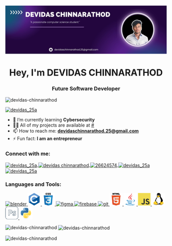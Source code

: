![logo](https://github.com/DEVIDAS-CHINNARATHOD/DEVIDAS-CHINNARATHOD/blob/3af2ecf99d54550c309ac00d53cbf81b9139351c/Logo%20photo.jpg)

<h1 align="center">Hey, I'm DEVIDAS CHINNARATHOD</h1>
<h3 align="center">Future Software Developer</h3>
<p align="left">
  <img src="https://komarev.com/ghpvc/?username=devidas-chinnarathod&label=Profile%20views&color=0e75b6&style=flat" alt="devidas-chinnarathod" />
</p>

<p align="left">
  <a href="https://twitter.com/devidas_25a" target="blank">
    <img src="https://img.shields.io/twitter/follow/devidas_25a?logo=twitter&style=for-the-badge" alt="devidas_25a" />
  </a>
</p>

- 🌱 I’m currently learning **Cybersecurity**
- 👨‍💻 All of my projects are available at [#](#)
- 📫 How to reach me: **devidaschinnarathod.25@gmail.com**
- ⚡ Fun fact: **I am an entrepreneur**

<h3 align="left">Connect with me:</h3>
<p align="left">
  <a href="https://twitter.com/devidas_25a" target="blank">
    <img align="center" src="https://raw.githubusercontent.com/rahuldkjain/github-profile-readme-generator/master/src/images/icons/Social/twitter.svg" alt="devidas_25a" height="30" width="40" />
  </a>
  <a href="https://www.linkedin.com/in/devidas-chinnarathod-0223a7321" target="blank">
    <img align="center" src="https://raw.githubusercontent.com/rahuldkjain/github-profile-readme-generator/master/src/images/icons/Social/linked-in-alt.svg" alt="devidas chinnarathod" height="30" width="40" />
  </a>
  <a href="https://stackoverflow.com/users/26624574" target="blank">
    <img align="center" src="https://raw.githubusercontent.com/rahuldkjain/github-profile-readme-generator/master/src/images/icons/Social/stack-overflow.svg" alt="26624574" height="30" width="40" />
  </a>
  <a href="https://instagram.com/devidas_25a" target="blank">
    <img align="center" src="https://raw.githubusercontent.com/rahuldkjain/github-profile-readme-generator/master/src/images/icons/Social/instagram.svg" alt="devidas_25a" height="30" width="40" />
  </a>
  <a href="https://www.leetcode.com/devidas_25a" target="blank">
    <img align="center" src="https://raw.githubusercontent.com/rahuldkjain/github-profile-readme-generator/master/src/images/icons/Social/leet-code.svg" alt="devidas_25a" height="30" width="40" />
  </a>
</p>

<h3 align="left">Languages and Tools:</h3>
<p align="left">
  <a href="https://www.blender.org/" target="_blank" rel="noreferrer">
    <img src="https://download.blender.org/branding/community/blender_community_badge_white.svg" alt="blender" width="40" height="40"/>
  </a>
  <a href="https://www.cprogramming.com/" target="_blank" rel="noreferrer">
    <img src="https://raw.githubusercontent.com/devicons/devicon/master/icons/c/c-original.svg" alt="c" width="40" height="40"/>
  </a>
  <a href="https://www.w3schools.com/css/" target="_blank" rel="noreferrer">
    <img src="https://raw.githubusercontent.com/devicons/devicon/master/icons/css3/css3-original-wordmark.svg" alt="css3" width="40" height="40"/>
  </a>
  <a href="https://www.figma.com/" target="_blank" rel="noreferrer">
    <img src="https://www.vectorlogo.zone/logos/figma/figma-icon.svg" alt="figma" width="40" height="40"/>
  </a>
  <a href="https://firebase.google.com/" target="_blank" rel="noreferrer">
    <img src="https://www.vectorlogo.zone/logos/firebase/firebase-icon.svg" alt="firebase" width="40" height="40"/>
  </a>
  <a href="https://git-scm.com/" target="_blank" rel="noreferrer">
    <img src="https://www.vectorlogo.zone/logos/git-scm/git-scm-icon.svg" alt="git" width="40" height="40"/>
  </a>
  <a href="https://www.w3.org/html/" target="_blank" rel="noreferrer">
    <img src="https://raw.githubusercontent.com/devicons/devicon/master/icons/html5/html5-original-wordmark.svg" alt="html5" width="40" height="40"/>
  </a>
  <a href="https://www.java.com" target="_blank" rel="noreferrer">
    <img src="https://raw.githubusercontent.com/devicons/devicon/master/icons/java/java-original.svg" alt="java" width="40" height="40"/>
  </a>
  <a href="https://developer.mozilla.org/en-US/docs/Web/JavaScript" target="_blank" rel="noreferrer">
    <img src="https://raw.githubusercontent.com/devicons/devicon/master/icons/javascript/javascript-original.svg" alt="javascript" width="40" height="40"/>
  </a>
  <a href="https://www.linux.org/" target="_blank" rel="noreferrer">
    <img src="https://raw.githubusercontent.com/devicons/devicon/master/icons/linux/linux-original.svg" alt="linux" width="40" height="40"/>
  </a>
  <a href="https://www.photoshop.com/en" target="_blank" rel="noreferrer">
    <img src="https://raw.githubusercontent.com/devicons/devicon/master/icons/photoshop/photoshop-line.svg" alt="photoshop" width="40" height="40"/>
  </a>
  <a href="https://www.python.org" target="_blank" rel="noreferrer">
    <img src="https://raw.githubusercontent.com/devicons/devicon/master/icons/python/python-original.svg" alt="python" width="40" height="40"/>
  </a>
</p>

<p>
  <img align="left" src="https://github-readme-stats.vercel.app/api/top-langs?username=devidas-chinnarathod&show_icons=true&locale=en&layout=compact" alt="devidas-chinnarathod" />
</p>

<p>&nbsp;<img align="center" src="https://github-readme-stats.vercel.app/api?username=devidas-chinnarathod&show_icons=true&locale=en" alt="devidas-chinnarathod" /></p>

<p><img align="center" src="https://github-readme-streak-stats.herokuapp.com/?user=devidas-chinnarathod&" alt="devidas-chinnarathod" /></p>
